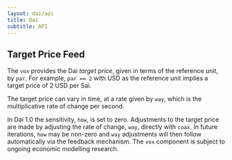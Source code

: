 ```yaml
---
layout: dai/api
title: Dai
subtitle: API
---
```


## Target Price Feed

The `vox` provides the Dai *target price*, given in terms of the reference
unit, by `par`. For example, `par == 2` with USD as the reference unit implies
a target price of 2 USD per Sai.

The target price can vary in time, at a rate given by `way`, which is the
multiplicative rate of change per second.

In Dai 1.0 the sensitivity, `how`, is set to zero. Adjustments to the target
price are made by adjusting the rate of change, `way`, directly with `coax`.
In future iterations, `how` may be non-zero and `way` adjustments will then
follow automatically via the feedback mechanism. The `vox` component is
subject to ongoing economic modelling research.
